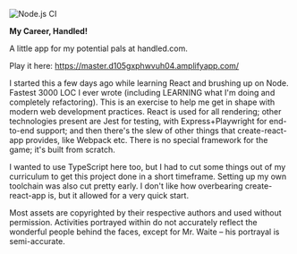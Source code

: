 ![Node.js CI](https://github.com/mukunda-/my-career-handled/workflows/Node.js%20CI/badge.svg)

**My Career, Handled!**

A little app for my potential pals at handled.com. 

Play it here: https://master.d105gxphwvuh04.amplifyapp.com/

I started this a few days ago while learning React and brushing up on Node. Fastest 3000 LOC I ever wrote (including LEARNING what I'm doing and completely refactoring). This is an exercise to help me get in shape with modern web development practices. React is used for all rendering; other technologies present are Jest for testing, with Express+Playwright for end-to-end support; and then there's the slew of other things that create-react-app provides, like Webpack etc. There is no special framework for the game; it's built from scratch.

I wanted to use TypeScript here too, but I had to cut some things out of my curriculum to get this project done in a short timeframe. Setting up my own toolchain was also cut pretty early. I don't like how overbearing create-react-app is, but it allowed for a very quick start.

Most assets are copyrighted by their respective authors and used without permission. Activities portrayed within do not accurately reflect the wonderful people behind the faces, except for Mr. Waite – his portrayal is semi-accurate.

